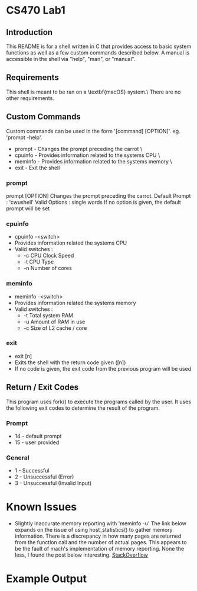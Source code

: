 # CS470 Lab1

## Introduction
This README is for a shell written in C that provides access to basic system functions as well as a few custom commands described below.
A manual is accessible in the shell via "help", "man", or "manual".

## Requirements
This shell is meant to be ran on a \textbf{macOS} system.\\
There are no other requirements.

## Custom Commands
Custom commands can be used in the form '[command] [OPTION]'.
eg. 'prompt -help'.

- prompt - Changes the prompt preceding the carrot \\
- cpuinfo - Provides information related to the systems CPU \\
- meminfo - Provides information related to the systems memory \\
- exit - Exit the shell

### prompt

prompt [OPTION]
Changes the prompt preceding the carrot.
Default Prompt : 'cwushell'
Valid Options : single words
If no option is given, the default prompt will be set

### cpuinfo

* cpuinfo -$<$switch$>$
* Provides information related the systems CPU
* Valid switches :
  * -c  CPU Clock Speed
  * -t  CPU Type 
  * -n  Number of cores

### meminfo

* meminfo -$<$switch$>$
* Provides information related the systems memory
* Valid switches :
  * -t  Total system RAM
  * -u  Amount of RAM in use
  * -c  Size of L2 cache / core

### exit

* exit [n]
* Exits the shell with the return code given ([n])
* If no code is given, the exit code from the previous program will be used

## Return / Exit Codes

This program uses fork() to execute the programs called by the user. 
It uses the following exit codes to determine the result of the program.

### Prompt
* 14 - default prompt
* 15 - user provided

### General
* 1 - Successful
* 2 - Unsuccessful (Error)
* 3 - Unsuccessful (Invalid Input)

# Known Issues
* Slightly inaccurate memory reporting with 'meminfo -u'
The link below expands on the issue of using host\_statistics() to gather memory information. There is a discrepancy in how many pages are returned from the function call and the number of actual pages. This appears to be the fault of mach's implementation of memory reporting. None the less, I found the post below interesting.
[StackOverflow](https://stackoverflow.com/questions/14789672/why-does-host-statistics64-return-inconsistent-results)

# Example Output

